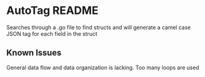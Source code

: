 # AutoTag README

Searches through a .go file to find structs and will generate a camel case JSON tag for each
field in the struct

## Known Issues

General data flow and data organization is lacking. Too many loops are used
